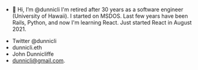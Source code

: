 - 👋 Hi, I’m @dunnicli
I'm retired after 30 years as a software engineer (University of Hawaii). 
I started on MSDOS. Last few years have been Rails, Python, 
and now I'm learning React. Just started React in August 2021.  
* Twitter @dunnicli
* dunnicli.eth
* John Dunnicliffe 
* dunnicli@gmail.com. 
